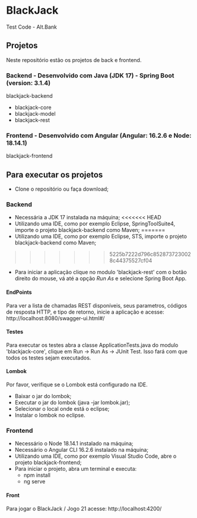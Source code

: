 # BlackJack
Test Code - Alt.Bank

## Projetos
Neste repositório estão os projetos de back e frontend.
### Backend - Desenvolvido com Java (JDK 17) - Spring Boot (version: 3.1.4)
blackjack-backend
 - blackjack-core
 - blackjack-model
 - blackjack-rest
### Frontend - Desenvolvido com Angular (Angular: 16.2.6 e Node: 18.14.1)
blackjack-frontend
     

## Para executar os projetos
-  Clone o repositório ou faça download;
### Backend
 - Necessária a JDK 17 instalada na máquina;
<<<<<<< HEAD
 - Utilizando uma IDE, como por exemplo Eclipse, SpringToolSuite4, importe o projeto blackjack-backend como Maven;
=======
 - Utilizando uma IDE, como por exemplo Eclipse, STS, importe o projeto blackjack-backend como Maven;
>>>>>>> 5225b7222d796c8528737230028c44375527cf04
 - Para iniciar a aplicação clique no modulo 'blackjack-rest' com o botão direito do mouse, vá até a opção *Run As* e selecione Spring Boot App.
#### EndPoints
Para ver a lista de chamadas REST disponíveis, seus parametros, códigos de resposta HTTP, e tipo de retorno, inicie a aplicação e acesse: 
     http://localhost:8080/swagger-ui.html#/
#### Testes
Para executar os testes abra a classe ApplicationTests.java do modulo 'blackjack-core', clique em Run -> Run As -> JUnit Test. Isso fará com que todos os testes sejam executados.
#### Lombok
Por favor, verifique se o Lombok está configurado na IDE.
 - Baixar o jar do lombok;
 - Executar o jar do lombok (java -jar lombok.jar);
 - Selecionar o local onde está o eclipse;
 - Instalar o lombok no eclipse.

### Frontend
 - Necessário o Node 18.14.1 instalado na máquina;
 - Necessário o Angular CLI 16.2.6 instalado na máquina; 
 - Utilizando uma IDE, como por exemplo Visual Studio Code, abre o projeto blackjack-frontend;
 - Para iniciar o projeto, abra um terminal e executa:
      -  npm install
      -  ng serve 
#### Front
Para jogar o BlackJack / Jogo 21 acesse: http://localhost:4200/ 


